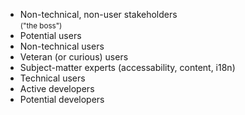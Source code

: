 ---
---

* Non-technical, non-user stakeholders<br ><small>("the boss")</small>
* Potential users
* Non-technical users
* Veteran (or curious) users
* Subject-matter experts (accessability, content, i18n)
* Technical users
* Active developers
* Potential developers